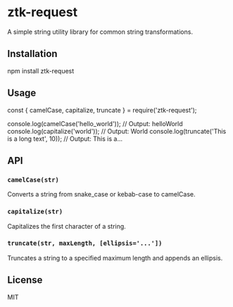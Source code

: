 # ztk-request

A simple string utility library for common string transformations.

## Installation
npm install ztk-request
## Usage
const { camelCase, capitalize, truncate } = require('ztk-request');

console.log(camelCase('hello_world')); // Output: helloWorld
console.log(capitalize('world')); // Output: World
console.log(truncate('This is a long text', 10)); // Output: This is a...
## API

### `camelCase(str)`
Converts a string from snake_case or kebab-case to camelCase.

### `capitalize(str)`
Capitalizes the first character of a string.

### `truncate(str, maxLength, [ellipsis='...'])`
Truncates a string to a specified maximum length and appends an ellipsis.

## License
MIT
    